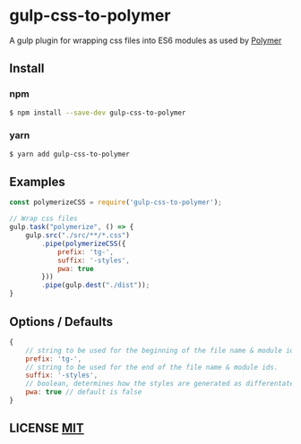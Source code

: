 # gulp-css-to-polymer

A gulp plugin for wrapping css files into ES6 modules as used by [Polymer](http://polymer-project.org)

## Install

### npm

```sh
$ npm install --save-dev gulp-css-to-polymer
```

### yarn

```sh
$ yarn add gulp-css-to-polymer
```

## Examples

```js
const polymerizeCSS = require('gulp-css-to-polymer');

// Wrap css files
gulp.task("polymerize", () => {
    gulp.src("./src/**/*.css")
        .pipe(polymerizeCSS({
            prefix: 'tg-',
            suffix: '-styles',
            pwa: true
        }))
        .pipe(gulp.dest("./dist"));
}

```

## Options / Defaults

```js
{
    // string to be used for the beginning of the file name & module ids.
    prefix: 'tg-',
    // string to be used for the end of the file name & module ids.
    suffix: '-styles',
    // boolean, determines how the styles are generated as differentate between Polymer and Polymer PWA
    pwa: true // default is false
}
```

## LICENSE [MIT](LICENSE)
